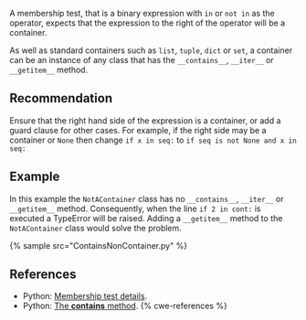 A membership test, that is a binary expression with `in` or `not in` as the operator, expects that the expression to the right of the operator will be a container.

As well as standard containers such as `list`, `tuple`, `dict` or `set`, a container can be an instance of any class that has the `__contains__`, `__iter__` or `__getitem__` method.


## Recommendation
Ensure that the right hand side of the expression is a container, or add a guard clause for other cases. For example, if the right side may be a container or `None` then change `if x in seq:` to `if seq is not None and x in seq:`


## Example
In this example the `NotAContainer` class has no `__contains__`, `__iter__` or `__getitem__` method. Consequently, when the line `if 2 in cont:` is executed a TypeError will be raised. Adding a `__getitem__` method to the `NotAContainer` class would solve the problem.

{% sample src="ContainsNonContainer.py" %}

## References
* Python: [Membership test details](http://docs.python.org/reference/expressions.html#membership-test-details).
* Python: [The __contains__ method](http://docs.python.org/reference/datamodel.html#object.__contains__).
{% cwe-references %}
